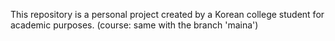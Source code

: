 This repository is a personal project created by a Korean college student for academic purposes.
(course: same with the branch 'maina')
